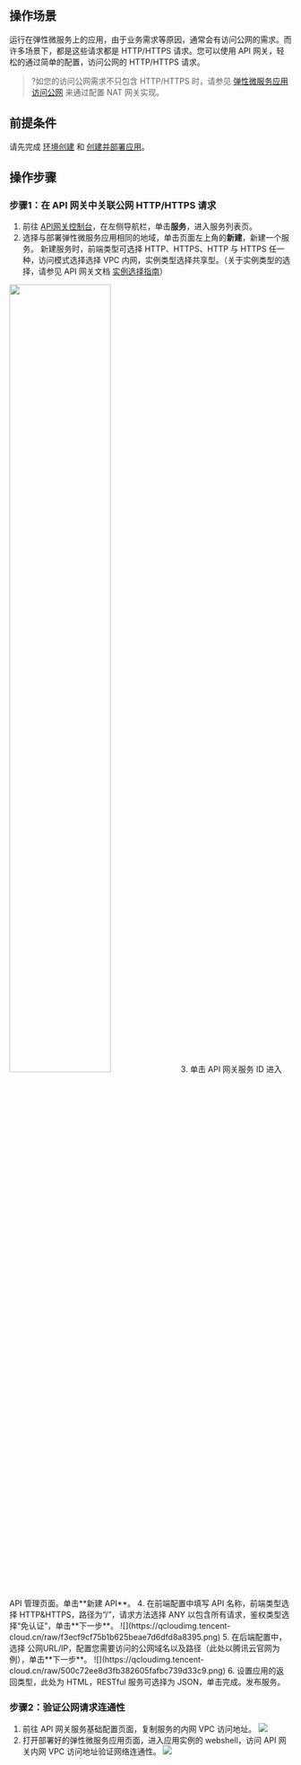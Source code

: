 
## 操作场景

运行在弹性微服务上的应用，由于业务需求等原因，通常会有访问公网的需求。而许多场景下，都是这些请求都是 HTTP/HTTPS 请求。您可以使用 API 网关，轻松的通过简单的配置，访问公网的 HTTP/HTTPS 请求。
>?如您的访问公网需求不只包含 HTTP/HTTPS 时，请参见 [弹性微服务应用访问公网](https://cloud.tencent.com/document/product/1371/59302) 来通过配置 NAT 网关实现。

## 前提条件

请先完成 [环境创建](https://cloud.tencent.com/document/product/1371/53293) 和 [创建并部署应用](https://cloud.tencent.com/document/product/1371/53294)。

## 操作步骤

### 步骤1：在 API 网关中关联公网 HTTP/HTTPS 请求

1. 前往 [API网关控制台](https://console.cloud.tencent.com/apigateway)，在左侧导航栏，单击**服务**，进入服务列表页。
2. 选择与部署弹性微服务应用相同的地域，单击页面左上角的**新建**，新建一个服务。
    新建服务时，前端类型可选择 HTTP、HTTPS、HTTP 与 HTTPS 任一种，访问模式选择选择 VPC 内网，实例类型选择共享型。（关于实例类型的选择，请参见 API 网关文档 [实例选择指南](https://cloud.tencent.com/document/product/628/55510)）
<img src = "https://qcloudimg.tencent-cloud.cn/raw/be69633b2d4ca21dc29b1af93ea56df8.png" style="width: 60%">  
3. 单击 API 网关服务 ID 进入 API 管理页面。单击**新建 API**。
4. 在前端配置中填写 API 名称，前端类型选择 HTTP&amp;HTTPS，路径为“/”，请求方法选择 ANY 以包含所有请求，鉴权类型选择“免认证”，单击**下一步**。
![](https://qcloudimg.tencent-cloud.cn/raw/f3ecf9cf75b1b625beae7d6dfd8a8395.png)
5. 在后端配置中，选择 公网URL/IP，配置您需要访问的公网域名以及路径（此处以腾讯云官网为例），单击**下一步**。
![](https://qcloudimg.tencent-cloud.cn/raw/500c72ee8d3fb382605fafbc739d33c9.png)
6. 设置应用的返回类型，此处为 HTML，RESTful 服务可选择为 JSON，单击完成。发布服务。

### 步骤2：验证公网请求连通性

1. 前往 API 网关服务基础配置页面，复制服务的内网 VPC 访问地址。
![](https://qcloudimg.tencent-cloud.cn/raw/12787f416718171cd1d95e85aa4243cc.png)
2. 打开部署好的弹性微服务应用页面，进入应用实例的 webshell，访问 API 网关内网 VPC 访问地址验证网络连通性。
![](https://qcloudimg.tencent-cloud.cn/raw/aa94effbebdc1abfc27d4fe4ee9a3c6d.png)
